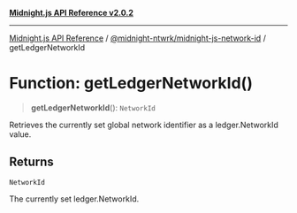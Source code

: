 [**Midnight.js API Reference v2.0.2**](../../../README.md)

***

[Midnight.js API Reference](../../../packages.md) / [@midnight-ntwrk/midnight-js-network-id](../README.md) / getLedgerNetworkId

# Function: getLedgerNetworkId()

> **getLedgerNetworkId**(): `NetworkId`

Retrieves the currently set global network identifier as a ledger.NetworkId value.

## Returns

`NetworkId`

The currently set ledger.NetworkId.
